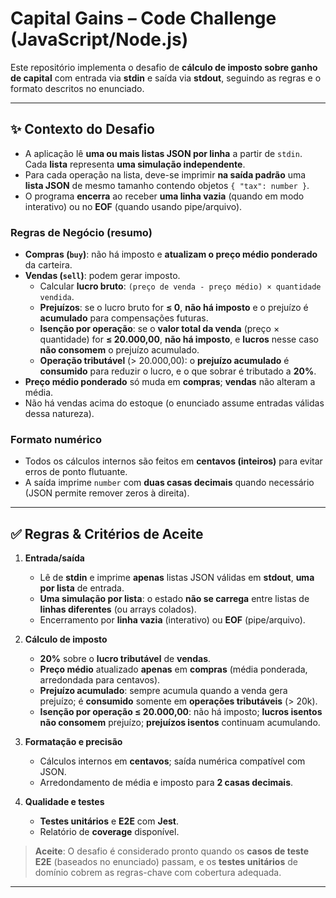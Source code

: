 # Capital Gains – Code Challenge (JavaScript/Node.js)

Este repositório implementa o desafio de **cálculo de imposto sobre ganho de capital** com entrada via **stdin** e saída via **stdout**, seguindo as regras e o formato descritos no enunciado.

---

## ✨ Contexto do Desafio

- A aplicação lê **uma ou mais listas JSON por linha** a partir de `stdin`. Cada **lista** representa **uma simulação independente**.
- Para cada operação na lista, deve-se imprimir **na saída padrão** uma **lista JSON** de mesmo tamanho contendo objetos `{ "tax": number }`.
- O programa **encerra** ao receber **uma linha vazia** (quando em modo interativo) ou no **EOF** (quando usando pipe/arquivo).

### Regras de Negócio (resumo)
- **Compras (`buy`)**: não há imposto e **atualizam o preço médio ponderado** da carteira.
- **Vendas (`sell`)**: podem gerar imposto.
  - Calcular **lucro bruto**: `(preço de venda - preço médio) × quantidade vendida`.
  - **Prejuízos**: se o lucro bruto for **≤ 0**, **não há imposto** e o prejuízo é **acumulado** para compensações futuras.
  - **Isenção por operação**: se o **valor total da venda** (preço × quantidade) for **≤ 20.000,00**, **não há imposto**, e **lucros** nesse caso **não consomem** o prejuízo acumulado.
  - **Operação tributável** (> 20.000,00): o **prejuízo acumulado** é **consumido** para reduzir o lucro, e o que sobrar é tributado a **20%**.
- **Preço médio ponderado** só muda em **compras**; **vendas** não alteram a média.
- Não há vendas acima do estoque (o enunciado assume entradas válidas dessa natureza).

### Formato numérico
- Todos os cálculos internos são feitos em **centavos (inteiros)** para evitar erros de ponto flutuante.
- A saída imprime `number` com **duas casas decimais** quando necessário (JSON permite remover zeros à direita).

---

## ✅ Regras & Critérios de Aceite

1. **Entrada/saída**
   - Lê de **stdin** e imprime **apenas** listas JSON válidas em **stdout**, **uma por lista** de entrada.
   - **Uma simulação por lista**: o estado **não se carrega** entre listas de **linhas diferentes** (ou arrays colados).
   - Encerramento por **linha vazia** (interativo) ou **EOF** (pipe/arquivo).

2. **Cálculo de imposto**
   - **20%** sobre o **lucro tributável** de **vendas**.
   - **Preço médio** atualizado **apenas** em **compras** (média ponderada, arredondada para centavos).
   - **Prejuízo acumulado**: sempre acumula quando a venda gera prejuízo; é **consumido** somente em **operações tributáveis** (> 20k).
   - **Isenção por operação ≤ 20.000,00**: não há imposto; **lucros isentos não consomem** prejuízo; **prejuízos isentos** continuam acumulando.

3. **Formatação e precisão**
   - Cálculos internos em **centavos**; saída numérica compatível com JSON.
   - Arredondamento de média e imposto para **2 casas decimais**.

4. **Qualidade e testes**
   - **Testes unitários** e **E2E** com **Jest**.
   - Relatório de **coverage** disponível.

> **Aceite**: O desafio é considerado pronto quando os **casos de teste E2E** (baseados no enunciado) passam, e os **testes unitários** de domínio cobrem as regras-chave com cobertura adequada.

---
